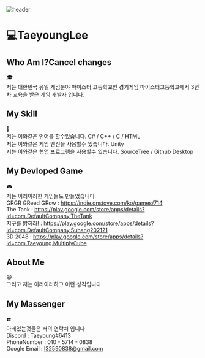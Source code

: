 ![header](https://capsule-render.vercel.app/api?type=slice&&color=FBF8BE&height=300&section=header&text=TaeyoungLee&fontSize=100&fontColor=234E70)
# :computer:TaeyoungLee
## Who Am I?Cancel changes
:mortar_board:<br>
저는 대한민국 유일 게임분야 마이스터 고등학교인 경기게임 마이스터고등학교에서 3년차 교육을 받은 게임 개발자 입니다.
## My Skill
:ledger:<br>
저는 이와같은 언어를 할수있습니다. C# / C++ / C / HTML<br>
저는 이와같은 게임 엔진을 사용할수 있습니다. Unity<br>
저는 이와같은 협업 프로그램을 사용할수 있습니다. SourceTree / Github Desktop
## My Devloped Game
:video_game:<br>
저는 이러이러한 게임들도 만들었습니다<br>
GRGR GReed GRow : https://indie.onstove.com/ko/games/714<br>
The Tank : https://play.google.com/store/apps/details?id=com.DefaultCompany.TheTank<br>
지구를 밝혀라! : https://play.google.com/store/apps/details?id=com.DefaultCompany.Suhang202121<br>
3D 2048 : https://play.google.com/store/apps/details?id=com.Taeyoung.MultiplyCube<br>
## About Me
:smile:<br>
그리고 저는 이러이러하고 이런 성격입니다
## My Massenger
:telephone:<br>
아레있는것들은 저의 연락처 입니다<br>
Discord : Taeyoung#6413<br>
PhoneNumber : 010 - 5714 - 0838<br>
Google Email : l32590838@gmail.com
